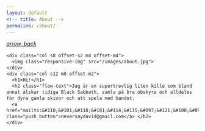 ```yaml
---
layout: default
<!-- title: About -->
permalink: /about/
---
```


<!-- <nav>
  <div class="nav-wrapper">
    <a href="/index" class="brand-logo right"><i class="material-icons">arrow_back</i></a>
  </div>
</nav> -->

<nav>
  <div class="nav-wrapper">
    <a href="/index" class="btn-floating btn-large deep-orange accent-4 right"><i class="material-icons">arrow_back</i></a>
  </div>
</nav>

<!-- <div class="container">
  <div class="row">
    <div class="three columns">&nbsp;</div>
    <div class="six columns">
     <img class="u-max-full-width" src="/images/about.jpg">
   </div>
   <div class="three columns">&nbsp;</div>
 </div>
</div>

<div class="container">
  <div class="row">
    <div class="offset-by-one ten columns">

      <h1>HERRO!</h1>
      <p>Jag är en supertrevlig liten kille som bland annat älskar tidiga Black Sabbath, samla på bra obskyra och alldeles för dyra gamla skivor och att spela med bandet.</p>
      <a href="mailto:&#110;&#101;&#118;&#101;&#114;&#115;&#097;&#121;&#100;&#097;&#118;&#105;&#100;&#064;&#103;&#109;&#097;&#105;&#108;&#046;&#099;&#111;&#109;" class="push_button">neversaydavid@gmail.com</a>
    </div>
  </div>
</div> -->


<div class="container wrapper">

  <div class="row">

    <div class="col s8 offset-s2 m4 offset-m4">
      <img class="responsive-img" src="/images/about.jpg">
    </div>
    <div class="col s12 m8 offset-m2">
      <h1>Hi!</h1>
      <h2 class="flow-text">Jag är en supertrevlig liten kille som bland annat älskar tidiga Black Sabbath, samla på bra obskyra och alldeles för dyra gamla skivor och att spela med bandet. 
      <a href="mailto:&#110;&#101;&#118;&#101;&#114;&#115;&#097;&#121;&#100;&#097;&#118;&#105;&#100;&#064;&#103;&#109;&#097;&#105;&#108;&#046;&#099;&#111;&#109;" class="push_button">neversaydavid@gmail.com</a> </h2>
    </div>
    
  </div>

</div>
